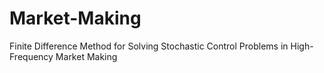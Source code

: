 # Market-Making
Finite Difference Method for Solving Stochastic Control Problems in High-Frequency Market Making
